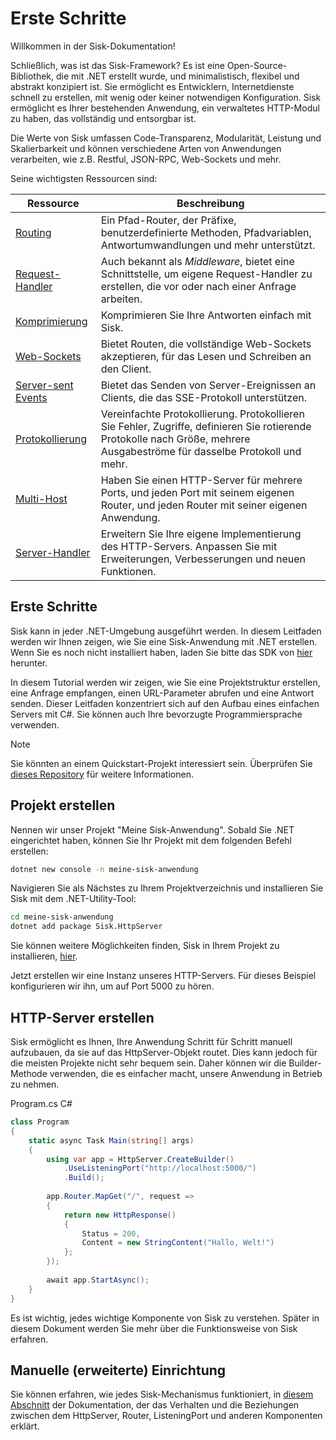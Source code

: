 # Erste Schritte

Willkommen in der Sisk-Dokumentation!

Schließlich, was ist das Sisk-Framework? Es ist eine Open-Source-Bibliothek, die mit .NET erstellt wurde, und minimalistisch, flexibel und abstrakt konzipiert ist. Sie ermöglicht es Entwicklern, Internetdienste schnell zu erstellen, mit wenig oder keiner notwendigen Konfiguration. Sisk ermöglicht es Ihrer bestehenden Anwendung, ein verwaltetes HTTP-Modul zu haben, das vollständig und entsorgbar ist.

Die Werte von Sisk umfassen Code-Transparenz, Modularität, Leistung und Skalierbarkeit und können verschiedene Arten von Anwendungen verarbeiten, wie z.B. Restful, JSON-RPC, Web-Sockets und mehr.

Seine wichtigsten Ressourcen sind:

| Ressource | Beschreibung |
| ------- | --------- |
| [Routing](/docs/de/fundamentals/routing) | Ein Pfad-Router, der Präfixe, benutzerdefinierte Methoden, Pfadvariablen, Antwortumwandlungen und mehr unterstützt. |
| [Request-Handler](/docs/de/fundamentals/request-handlers) | Auch bekannt als *Middleware*, bietet eine Schnittstelle, um eigene Request-Handler zu erstellen, die vor oder nach einer Anfrage arbeiten. |
| [Komprimierung](/docs/de/fundamentals/responses#gzip-deflate-and-brotli-compression) | Komprimieren Sie Ihre Antworten einfach mit Sisk. |
| [Web-Sockets](/docs/de/features/websockets) | Bietet Routen, die vollständige Web-Sockets akzeptieren, für das Lesen und Schreiben an den Client. |
| [Server-sent Events](/docs/de/features/server-sent-events) | Bietet das Senden von Server-Ereignissen an Clients, die das SSE-Protokoll unterstützen. |
| [Protokollierung](/docs/de/features/logging) | Vereinfachte Protokollierung. Protokollieren Sie Fehler, Zugriffe, definieren Sie rotierende Protokolle nach Größe, mehrere Ausgabeströme für dasselbe Protokoll und mehr. |
| [Multi-Host](/docs/de/advanced/multi-host-setup) | Haben Sie einen HTTP-Server für mehrere Ports, und jeden Port mit seinem eigenen Router, und jeden Router mit seiner eigenen Anwendung. |
| [Server-Handler](/docs/de/advanced/http-server-handlers) | Erweitern Sie Ihre eigene Implementierung des HTTP-Servers. Anpassen Sie mit Erweiterungen, Verbesserungen und neuen Funktionen.

## Erste Schritte

Sisk kann in jeder .NET-Umgebung ausgeführt werden. In diesem Leitfaden werden wir Ihnen zeigen, wie Sie eine Sisk-Anwendung mit .NET erstellen. Wenn Sie es noch nicht installiert haben, laden Sie bitte das SDK von [hier](https://dotnet.microsoft.com/en-us/download/dotnet/7.0) herunter.

In diesem Tutorial werden wir zeigen, wie Sie eine Projektstruktur erstellen, eine Anfrage empfangen, einen URL-Parameter abrufen und eine Antwort senden. Dieser Leitfaden konzentriert sich auf den Aufbau eines einfachen Servers mit C#. Sie können auch Ihre bevorzugte Programmiersprache verwenden.

> [!NOTE]
> Sie könnten an einem Quickstart-Projekt interessiert sein. Überprüfen Sie [dieses Repository](https://github.com/sisk-http/quickstart) für weitere Informationen.

## Projekt erstellen

Nennen wir unser Projekt "Meine Sisk-Anwendung". Sobald Sie .NET eingerichtet haben, können Sie Ihr Projekt mit dem folgenden Befehl erstellen:

```bash
dotnet new console -n meine-sisk-anwendung
```

Navigieren Sie als Nächstes zu Ihrem Projektverzeichnis und installieren Sie Sisk mit dem .NET-Utility-Tool:

```bash
cd meine-sisk-anwendung
dotnet add package Sisk.HttpServer
```

Sie können weitere Möglichkeiten finden, Sisk in Ihrem Projekt zu installieren, [hier](https://www.nuget.org/packages/Sisk.HttpServer/).

Jetzt erstellen wir eine Instanz unseres HTTP-Servers. Für dieses Beispiel konfigurieren wir ihn, um auf Port 5000 zu hören.

## HTTP-Server erstellen

Sisk ermöglicht es Ihnen, Ihre Anwendung Schritt für Schritt manuell aufzubauen, da sie auf das HttpServer-Objekt routet. Dies kann jedoch für die meisten Projekte nicht sehr bequem sein. Daher können wir die Builder-Methode verwenden, die es einfacher macht, unsere Anwendung in Betrieb zu nehmen.

<div class="script-header">
    <span>
        Program.cs
    </span>
    <span>
        C#
    </span>
</div>

```csharp
class Program
{
    static async Task Main(string[] args)
    {
        using var app = HttpServer.CreateBuilder()
            .UseListeningPort("http://localhost:5000/")
            .Build();
        
        app.Router.MapGet("/", request =>
        {
            return new HttpResponse()
            {
                Status = 200,
                Content = new StringContent("Hallo, Welt!")
            };
        });
        
        await app.StartAsync();
    }
}
```

Es ist wichtig, jedes wichtige Komponente von Sisk zu verstehen. Später in diesem Dokument werden Sie mehr über die Funktionsweise von Sisk erfahren.

## Manuelle (erweiterte) Einrichtung

Sie können erfahren, wie jedes Sisk-Mechanismus funktioniert, in [diesem Abschnitt](/docs/de/advanced/manual-setup) der Dokumentation, der das Verhalten und die Beziehungen zwischen dem HttpServer, Router, ListeningPort und anderen Komponenten erklärt.